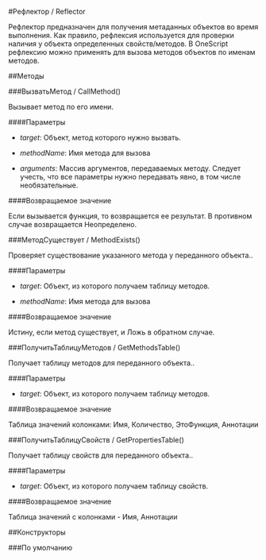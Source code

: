 
#Рефлектор / Reflector

    
    
Рефлектор предназначен для получения метаданных объектов во время выполнения.
Как правило, рефлексия используется для проверки наличия у объекта определенных свойств/методов.
В OneScript рефлексию можно применять для вызова методов объектов по именам методов.


  
  
##Методы
    
###ВызватьМетод / CallMethod()
    
    
    
Вызывает метод по его имени.


  
  
####Параметры

* *target*: Объект, метод которого нужно вызвать.

* *methodName*: Имя метода для вызова

* *arguments*: Массив аргументов, передаваемых методу. Следует учесть, что все параметры нужно передавать явно, в том числе необязательные.

####Возвращаемое значение

Если вызывается функция, то возвращается ее результат. В противном случае возвращается Неопределено.

  
###МетодСуществует / MethodExists()
    
    
    
Проверяет существование указанного метода у переданного объекта..


  
  
####Параметры

* *target*: Объект, из которого получаем таблицу методов.

* *methodName*: Имя метода для вызова

####Возвращаемое значение

Истину, если метод существует, и Ложь в обратном случае.

  
###ПолучитьТаблицуМетодов / GetMethodsTable()
    
    
    
Получает таблицу методов для переданного объекта..


  
  
####Параметры

* *target*: Объект, из которого получаем таблицу методов.

####Возвращаемое значение

Таблица значений колонками: Имя, Количество, ЭтоФункция, Аннотации

  
###ПолучитьТаблицуСвойств / GetPropertiesTable()
    
    
    
Получает таблицу свойств для переданного объекта..


  
  
####Параметры

* *target*: Объект, из которого получаем таблицу свойств.

####Возвращаемое значение

Таблица значений с колонками - Имя, Аннотации

  
##Конструкторы

  
###По умолчанию